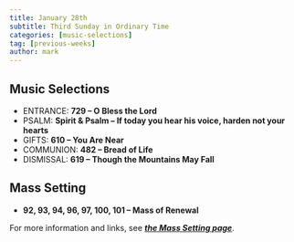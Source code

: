 ```yaml
---
title: January 28th 
subtitle: Third Sunday in Ordinary Time
categories: [music-selections]
tag: [previous-weeks]
author: mark
---
```


## Music Selections

- ENTRANCE: **729 – O Bless the Lord**
- PSALM: **Spirit & Psalm – If today you hear his voice, harden not your hearts**
- GIFTS: **610 – You Are Near**
- COMMUNION: **482 – Bread of Life**
- DISMISSAL: **619 – Though the Mountains May Fall**

## Mass Setting

- **92, 93, 94, 96, 97, 100, 101 – Mass of Renewal**

For more information and links, see _**[the Mass Setting page](/mass-setting/)**_.
